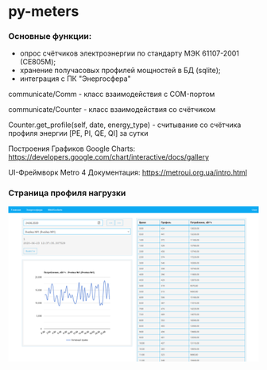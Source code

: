 # py-meters

### Основные функции:
* опрос счётчиков электроэнергии по стандарту МЭК 61107-2001 (СЕ805M);
* хранение получасовых профилей мощностей в БД (sqlite);
* интеграция с ПК "Энергосфера"

communicate/Comm - класс взаимодействия с COM-портом

communicate/Counter - класс взаимодействия со счётчиком

Counter.get_profile(self, date, energy_type) - считывание со счётчика профиля энергии [PE, PI, QE, QI] за сутки <date>

Построения Графиков Google Charts:
https://developers.google.com/chart/interactive/docs/gallery

UI-Фреймворк Metro 4 Документация:
https://metroui.org.ua/intro.html

### Страница профиля нагрузки
![Профиль](https://github.com/babazhanov/py-meters/blob/master/blob/profiles.png?raw=true)
